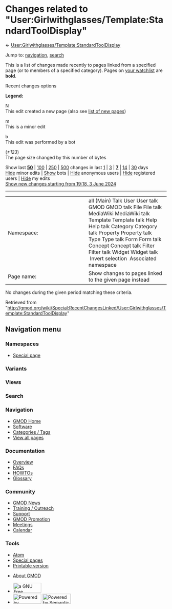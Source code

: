 <div id="mw-page-base" class="noprint">

</div>

<div id="mw-head-base" class="noprint">

</div>

<div id="content" class="mw-body" role="main">

<span id="top"></span>

<div id="mw-js-message" style="display:none;">

</div>



# <span dir="auto">Changes related to "User:Girlwithglasses/Template:StandardToolDisplay"</span>

<div id="bodyContent">

<div id="contentSub">

←
[User:Girlwithglasses/Template:StandardToolDisplay](/wiki/User:Girlwithglasses/Template:StandardToolDisplay "User:Girlwithglasses/Template:StandardToolDisplay")

</div>

<div id="jump-to-nav" class="mw-jump">

Jump to: [navigation](#mw-navigation), [search](#p-search)

</div>

<div id="mw-content-text">

<div class="mw-specialpage-summary">

This is a list of changes made recently to pages linked from a specified
page (or to members of a specified category). Pages on [your
watchlist](/wiki/Special:Watchlist "Special:Watchlist") are **bold**.

</div>

Recent changes options

<div class="mw-changeslist-legend">

**Legend:**

<div class="mw-collapsible-content">

N  
This edit created a new page (also see [list of new
pages](/wiki/Special:NewPages "Special:NewPages"))

m  
This is a minor edit

b  
This edit was performed by a bot

(*±123*)  
The page size changed by this number of bytes

</div>

</div>

Show last
[**50**](/mediawiki/index.php?title=Special:RecentChangesLinked&limit=50&target=User%3AGirlwithglasses%2FTemplate%3AStandardToolDisplay "Special:RecentChangesLinked")
\|
[100](/mediawiki/index.php?title=Special:RecentChangesLinked&limit=100&target=User%3AGirlwithglasses%2FTemplate%3AStandardToolDisplay "Special:RecentChangesLinked")
\|
[250](/mediawiki/index.php?title=Special:RecentChangesLinked&limit=250&target=User%3AGirlwithglasses%2FTemplate%3AStandardToolDisplay "Special:RecentChangesLinked")
\|
[500](/mediawiki/index.php?title=Special:RecentChangesLinked&limit=500&target=User%3AGirlwithglasses%2FTemplate%3AStandardToolDisplay "Special:RecentChangesLinked")
changes in last
[1](/mediawiki/index.php?title=Special:RecentChangesLinked&days=1&from=&target=User%3AGirlwithglasses%2FTemplate%3AStandardToolDisplay "Special:RecentChangesLinked")
\|
[3](/mediawiki/index.php?title=Special:RecentChangesLinked&days=3&from=&target=User%3AGirlwithglasses%2FTemplate%3AStandardToolDisplay "Special:RecentChangesLinked")
\|
[**7**](/mediawiki/index.php?title=Special:RecentChangesLinked&days=7&from=&target=User%3AGirlwithglasses%2FTemplate%3AStandardToolDisplay "Special:RecentChangesLinked")
\|
[14](/mediawiki/index.php?title=Special:RecentChangesLinked&days=14&from=&target=User%3AGirlwithglasses%2FTemplate%3AStandardToolDisplay "Special:RecentChangesLinked")
\|
[30](/mediawiki/index.php?title=Special:RecentChangesLinked&days=30&from=&target=User%3AGirlwithglasses%2FTemplate%3AStandardToolDisplay "Special:RecentChangesLinked")
days  
[Hide](/mediawiki/index.php?title=Special:RecentChangesLinked&hideminor=1&target=User%3AGirlwithglasses%2FTemplate%3AStandardToolDisplay "Special:RecentChangesLinked")
minor edits \|
[Show](/mediawiki/index.php?title=Special:RecentChangesLinked&hidebots=0&target=User%3AGirlwithglasses%2FTemplate%3AStandardToolDisplay "Special:RecentChangesLinked")
bots \|
[Hide](/mediawiki/index.php?title=Special:RecentChangesLinked&hideanons=1&target=User%3AGirlwithglasses%2FTemplate%3AStandardToolDisplay "Special:RecentChangesLinked")
anonymous users \|
[Hide](/mediawiki/index.php?title=Special:RecentChangesLinked&hideliu=1&target=User%3AGirlwithglasses%2FTemplate%3AStandardToolDisplay "Special:RecentChangesLinked")
registered users \|
[Hide](/mediawiki/index.php?title=Special:RecentChangesLinked&hidemyself=1&target=User%3AGirlwithglasses%2FTemplate%3AStandardToolDisplay "Special:RecentChangesLinked")
my edits  
[Show new changes starting from 19:18, 3 June
2024](/mediawiki/index.php?title=Special:RecentChangesLinked&from=20240603191855&target=User%3AGirlwithglasses%2FTemplate%3AStandardToolDisplay "Special:RecentChangesLinked")

------------------------------------------------------------------------

<table class="mw-recentchanges-table">
<colgroup>
<col style="width: 50%" />
<col style="width: 50%" />
</colgroup>
<tbody>
<tr class="odd">
<td class="mw-label mw-namespace-label">Namespace:</td>
<td class="mw-input">all (Main) Talk User User talk GMOD GMOD talk File
File talk MediaWiki MediaWiki talk Template Template talk Help Help talk
Category Category talk Property Property talk Type Type talk Form Form
talk Concept Concept talk Filter Filter talk Widget Widget talk
 Invert selection
 Associated namespace</td>
</tr>
<tr class="even">
<td class="mw-label mw-target-label">Page name:</td>
<td class="mw-input">Show changes to pages linked to the given page
instead</td>
</tr>
</tbody>
</table>

<div class="mw-changeslist-empty">

No changes during the given period matching these criteria.

</div>

</div>

<div class="printfooter">

Retrieved from
"<http://gmod.org/wiki/Special:RecentChangesLinked/User:Girlwithglasses/Template:StandardToolDisplay>"

</div>

<div id="catlinks" class="catlinks catlinks-allhidden">

</div>

<div class="visualClear">

</div>

</div>

</div>

<div id="mw-navigation">

## Navigation menu

<div id="mw-head">



<div id="left-navigation">

<div id="p-namespaces" class="vectorTabs" role="navigation"
aria-labelledby="p-namespaces-label">

### Namespaces

- <span id="ca-nstab-special">[Special
  page](/wiki/Special:RecentChangesLinked/User:Girlwithglasses/Template:StandardToolDisplay "This is a special page, you cannot edit the page itself")</span>

</div>

<div id="p-variants" class="vectorMenu emptyPortlet" role="navigation"
aria-labelledby="p-variants-label">

### 

### Variants[](#)

<div class="menu">

</div>

</div>

</div>

<div id="right-navigation">

<div id="p-views" class="vectorTabs emptyPortlet" role="navigation"
aria-labelledby="p-views-label">

### Views

</div>



</div>

<div id="p-search" role="search">

### Search

<div id="simpleSearch">

</div>

</div>

</div>

</div>

<div id="mw-panel">

<div id="p-logo" role="banner">

<a href="/wiki/Main_Page"
style="background-image: url(http://gmod.org/images/GMOD-cogs.png);"
title="Visit the main page"></a>

</div>

<div id="p-Navigation" class="portal" role="navigation"
aria-labelledby="p-Navigation-label">

### Navigation

<div class="body">

- <span id="n-GMOD-Home">[GMOD Home](/wiki/Main_Page)</span>
- <span id="n-Software">[Software](/wiki/GMOD_Components)</span>
- <span id="n-Categories-.2F-Tags">[Categories /
  Tags](/wiki/Categories)</span>
- <span id="n-View-all-pages">[View all
  pages](/wiki/Special:AllPages)</span>

</div>

</div>

<div id="p-Documentation" class="portal" role="navigation"
aria-labelledby="p-Documentation-label">

### Documentation

<div class="body">

- <span id="n-Overview">[Overview](/wiki/Overview)</span>
- <span id="n-FAQs">[FAQs](/wiki/Category:FAQ)</span>
- <span id="n-HOWTOs">[HOWTOs](/wiki/Category:HOWTO)</span>
- <span id="n-Glossary">[Glossary](/wiki/Glossary)</span>

</div>

</div>

<div id="p-Community" class="portal" role="navigation"
aria-labelledby="p-Community-label">

### Community

<div class="body">

- <span id="n-GMOD-News">[GMOD News](/wiki/GMOD_News)</span>
- <span id="n-Training-.2F-Outreach">[Training /
  Outreach](/wiki/Training_and_Outreach)</span>
- <span id="n-Support">[Support](/wiki/Support)</span>
- <span id="n-GMOD-Promotion">[GMOD
  Promotion](/wiki/GMOD_Promotion)</span>
- <span id="n-Meetings">[Meetings](/wiki/Meetings)</span>
- <span id="n-Calendar">[Calendar](/wiki/Calendar)</span>

</div>

</div>

<div id="p-tb" class="portal" role="navigation"
aria-labelledby="p-tb-label">

### Tools

<div class="body">

- <span id="feedlinks"><a
  href="http://gmod.org/mediawiki/index.php?title=Special:RecentChangesLinked/User:Girlwithglasses/Template:StandardToolDisplay&amp;feed=atom"
  id="feed-atom" class="feedlink" rel="alternate"
  type="application/atom+xml" title="Atom feed for this page">Atom</a></span>
- <span id="t-specialpages"><a href="/wiki/Special:SpecialPages" accesskey="q"
  title="A list of all special pages [q]">Special pages</a></span>
- <span id="t-print"><a
  href="/mediawiki/index.php?title=Special:RecentChangesLinked/User:Girlwithglasses/Template:StandardToolDisplay&amp;printable=yes"
  rel="alternate" accesskey="p"
  title="Printable version of this page [p]">Printable version</a></span>

</div>

</div>

</div>

</div>

<div id="footer" role="contentinfo">

- <span id="footer-places-about">[About
  GMOD](/wiki/GMOD:About "GMOD:About")</span>

<!-- -->

- <span id="footer-copyrightico">[<img src="http://www.gnu.org/graphics/gfdl-logo-small.png" width="88"
  height="31" alt="a GNU Free Documentation License" />](http://www.gnu.org/licenses/fdl-1.3.html)</span>
- <span id="footer-poweredbyico">[<img src="/mediawiki/skins/common/images/poweredby_mediawiki_88x31.png"
  width="88" height="31" alt="Powered by MediaWiki" />](//www.mediawiki.org/)
  [<img
  src="/mediawiki/extensions/SemanticMediaWiki/includes/../resources/images/smw_button.png"
  width="88" height="31" alt="Powered by Semantic MediaWiki" />](https://www.semantic-mediawiki.org/wiki/Semantic_MediaWiki)</span>

<div style="clear:both">

</div>

</div>
